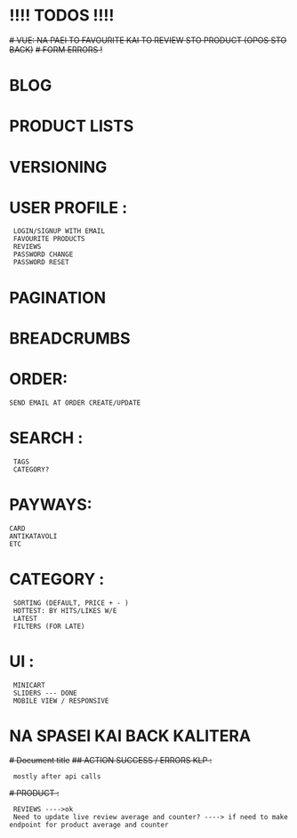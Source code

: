 # !!!! TODOS !!!!
~~# VUE: NA PAEI TO FAVOURITE KAI TO REVIEW STO PRODUCT (OPOS STO BACK)~~
~~# FORM ERRORS !~~
# BLOG
# PRODUCT LISTS
# VERSIONING
# USER PROFILE :
```
 LOGIN/SIGNUP WITH EMAIL
 FAVOURITE PRODUCTS
 REVIEWS
 PASSWORD CHANGE
 PASSWORD RESET
```
# PAGINATION
# BREADCRUMBS
# ORDER:
```
SEND EMAIL AT ORDER CREATE/UPDATE

```
# SEARCH :
```
 TAGS
 CATEGORY?
```
# PAYWAYS:
```
CARD
ANTIKATAVOLI
ETC
```
# CATEGORY :
```
 SORTING (DEFAULT, PRICE + - )
 HOTTEST: BY HITS/LIKES W/E
 LATEST
 FILTERS (FOR LATE)
```

# UI :
```
 MINICART
 SLIDERS --- DONE
 MOBILE VIEW / RESPONSIVE
```
# NA SPASEI KAI BACK KALITERA

~~# Document title~~
~~## ACTION SUCCESS / ERRORS KLP :~~
```
 mostly after api calls
```
~~# PRODUCT :~~
```
 REVIEWS ---->ok
 Need to update live review average and counter? ----> if need to make endpoint for product average and counter
```
